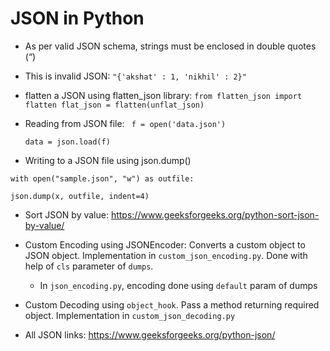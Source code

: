 # JSON in Python

* As per valid JSON schema, strings must be enclosed in double quotes (“)

* This is invalid JSON: 
`"{'akshat' : 1, 'nikhil' : 2}"`

* flatten a JSON using flatten_json library:
    `
    from flatten_json import flatten
    flat_json = flatten(unflat_json)
    `

* Reading from JSON file:
    `
    f = open('data.json')`

    `
    data = json.load(f)
    `

* Writing to a JSON file using json.dump()

`with open("sample.json", "w") as outfile:`
  
  `json.dump(x, outfile, indent=4)`

* Sort JSON by value: https://www.geeksforgeeks.org/python-sort-json-by-value/

* Custom Encoding using JSONEncoder: Converts a custom object to JSON object. Implementation in `custom_json_encoding.py`. Done with help of `cls` parameter of `dumps`. 
    * In `json_encoding.py`, encoding done using `default` param of dumps

* Custom Decoding using `object_hook`. Pass a method returning required object. Implementation in `custom_json_decoding.py`

* All JSON links: https://www.geeksforgeeks.org/python-json/